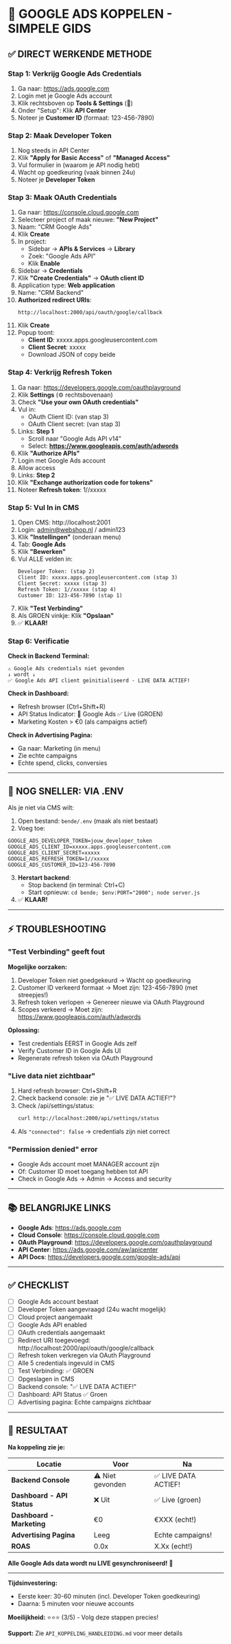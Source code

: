 # 🎯 GOOGLE ADS KOPPELEN - SIMPELE GIDS

## ✅ DIRECT WERKENDE METHODE

### **Stap 1: Verkrijg Google Ads Credentials**

1. Ga naar: https://ads.google.com
2. Login met je Google Ads account
3. Klik rechtsboven op **Tools & Settings** (🔧)
4. Onder "Setup": Klik **API Center**
5. Noteer je **Customer ID** (formaat: 123-456-7890)

### **Stap 2: Maak Developer Token**

1. Nog steeds in API Center
2. Klik **"Apply for Basic Access"** of **"Managed Access"**
3. Vul formulier in (waarom je API nodig hebt)
4. Wacht op goedkeuring (vaak binnen 24u)
5. Noteer je **Developer Token**

### **Stap 3: Maak OAuth Credentials**

1. Ga naar: https://console.cloud.google.com
2. Selecteer project of maak nieuwe: **"New Project"**
3. Naam: "CRM Google Ads"
4. Klik **Create**
5. In project:
   - Sidebar → **APIs & Services** → **Library**
   - Zoek: "Google Ads API"
   - Klik **Enable**
6. Sidebar → **Credentials**
7. Klik **"Create Credentials"** → **OAuth client ID**
8. Application type: **Web application**
9. Name: "CRM Backend"
10. **Authorized redirect URIs**: 
    ```
    http://localhost:2000/api/oauth/google/callback
    ```
11. Klik **Create**
12. Popup toont:
    - **Client ID**: xxxxx.apps.googleusercontent.com
    - **Client Secret**: xxxxx
    - Download JSON of copy beide

### **Stap 4: Verkrijg Refresh Token**

1. Ga naar: https://developers.google.com/oauthplayground
2. Klik **Settings** (⚙️ rechtsbovenaan)
3. Check **"Use your own OAuth credentials"**
4. Vul in:
   - OAuth Client ID: (van stap 3)
   - OAuth Client secret: (van stap 3)
5. Links: **Step 1**
   - Scroll naar "Google Ads API v14"
   - Select: **https://www.googleapis.com/auth/adwords**
6. Klik **"Authorize APIs"**
7. Login met Google Ads account
8. Allow access
9. Links: **Step 2**
10. Klik **"Exchange authorization code for tokens"**
11. Noteer **Refresh token**: 1//xxxxx

### **Stap 5: Vul In in CMS**

1. Open CMS: http://localhost:2001
2. Login: admin@webshop.nl / admin123
3. Klik **"Instellingen"** (onderaan menu)
4. Tab: **Google Ads**
5. Klik **"Bewerken"**
6. Vul ALLE velden in:
   ```
   Developer Token: (stap 2)
   Client ID: xxxxx.apps.googleusercontent.com (stap 3)
   Client Secret: xxxxx (stap 3)
   Refresh Token: 1//xxxxx (stap 4)
   Customer ID: 123-456-7890 (stap 1)
   ```
7. Klik **"Test Verbinding"**
8. Als GROEN vinkje: Klik **"Opslaan"**
9. ✅ **KLAAR!**

### **Stap 6: Verificatie**

**Check in Backend Terminal:**
```
⚠️ Google Ads credentials niet gevonden
↓ wordt ↓
✅ Google Ads API client geïnitialiseerd - LIVE DATA ACTIEF!
```

**Check in Dashboard:**
- Refresh browser (Ctrl+Shift+R)
- API Status Indicator: 🎯 Google Ads ✅ Live (GROEN)
- Marketing Kosten > €0 (als campaigns actief)

**Check in Advertising Pagina:**
- Ga naar: Marketing (in menu)
- Zie echte campaigns
- Echte spend, clicks, conversies

---

## 🚀 NOG SNELLER: VIA .ENV

Als je niet via CMS wilt:

1. Open bestand: `bende/.env` (maak als niet bestaat)
2. Voeg toe:
```env
GOOGLE_ADS_DEVELOPER_TOKEN=jouw_developer_token
GOOGLE_ADS_CLIENT_ID=xxxxx.apps.googleusercontent.com
GOOGLE_ADS_CLIENT_SECRET=xxxxx
GOOGLE_ADS_REFRESH_TOKEN=1//xxxxx
GOOGLE_ADS_CUSTOMER_ID=123-456-7890
```
3. **Herstart backend**:
   - Stop backend (in terminal: Ctrl+C)
   - Start opnieuw: `cd bende; $env:PORT="2000"; node server.js`
4. ✅ **KLAAR!**

---

## ⚡ TROUBLESHOOTING

### **"Test Verbinding" geeft fout**

**Mogelijke oorzaken:**
1. Developer Token niet goedgekeurd → Wacht op goedkeuring
2. Customer ID verkeerd formaat → Moet zijn: 123-456-7890 (met streepjes!)
3. Refresh token verlopen → Genereer nieuwe via OAuth Playground
4. Scopes verkeerd → Moet zijn: https://www.googleapis.com/auth/adwords

**Oplossing:**
- Test credentials EERST in Google Ads zelf
- Verify Customer ID in Google Ads UI
- Regenerate refresh token via OAuth Playground

### **"Live data niet zichtbaar"**

1. Hard refresh browser: Ctrl+Shift+R
2. Check backend console: zie je "✅ LIVE DATA ACTIEF!"?
3. Check /api/settings/status: 
   ```bash
   curl http://localhost:2000/api/settings/status
   ```
4. Als `"connected": false` → credentials zijn niet correct

### **"Permission denied" error**

- Google Ads account moet MANAGER account zijn
- Of: Customer ID moet toegang hebben tot API
- Check in Google Ads → Admin → Access and security

---

## 📚 BELANGRIJKE LINKS

- **Google Ads**: https://ads.google.com
- **Cloud Console**: https://console.cloud.google.com
- **OAuth Playground**: https://developers.google.com/oauthplayground
- **API Center**: https://ads.google.com/aw/apicenter
- **API Docs**: https://developers.google.com/google-ads/api

---

## ✅ CHECKLIST

- [ ] Google Ads account bestaat
- [ ] Developer Token aangevraagd (24u wacht mogelijk)
- [ ] Cloud project aangemaakt
- [ ] Google Ads API enabled
- [ ] OAuth credentials aangemaakt
- [ ] Redirect URI toegevoegd: http://localhost:2000/api/oauth/google/callback
- [ ] Refresh token verkregen via OAuth Playground
- [ ] Alle 5 credentials ingevuld in CMS
- [ ] Test Verbinding: ✅ GROEN
- [ ] Opgeslagen in CMS
- [ ] Backend console: "✅ LIVE DATA ACTIEF!"
- [ ] Dashboard: API Status ✅ Groen
- [ ] Advertising pagina: Echte campaigns zichtbaar

---

## 🎉 RESULTAAT

**Na koppeling zie je:**

| Locatie | Voor | Na |
|---------|------|-----|
| **Backend Console** | ⚠️ Niet gevonden | ✅ LIVE DATA ACTIEF! |
| **Dashboard - API Status** | ❌ Uit | ✅ Live (groen) |
| **Dashboard - Marketing** | €0 | €XXX (echt!) |
| **Advertising Pagina** | Leeg | Echte campaigns! |
| **ROAS** | 0.0x | X.Xx (echt!) |

**Alle Google Ads data wordt nu LIVE gesynchroniseerd!** 🚀

---

**Tijdsinvestering:**
- Eerste keer: 30-60 minuten (incl. Developer Token goedkeuring)
- Daarna: 5 minuten voor nieuwe accounts

**Moeilijkheid:** ⭐⭐⭐ (3/5) - Volg deze stappen precies!

**Support:** Zie `API_KOPPELING_HANDLEIDING.md` voor meer details

